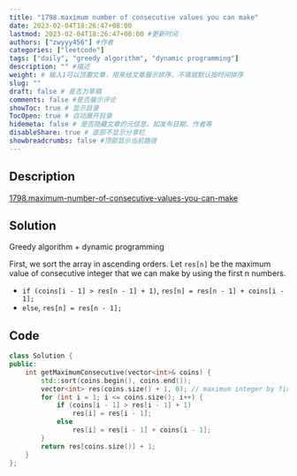 ```yaml
---
title: "1798.maximum number of consecutive values you can make"
date: 2023-02-04T18:26:47+08:00
lastmod: 2023-02-04T18:26:47+08:00 #更新时间
authors: ["zwyyy456"] #作者
categories: ["leetcode"]
tags: ["daily", "greedy algorithm", "dynamic programming"]
description: "" #描述
weight: # 输入1可以顶置文章，用来给文章展示排序，不填就默认按时间排序
slug: ""
draft: false # 是否为草稿
comments: false #是否展示评论
showToc: true # 显示目录
TocOpen: true # 自动展开目录
hidemeta: false # 是否隐藏文章的元信息，如发布日期、作者等
disableShare: true # 底部不显示分享栏
showbreadcrumbs: false #顶部显示当前路径
---
```

## Description
[1798.maximum-number-of-consecutive-values-you-can-make](https://leetcode.com/problems/maximum-number-of-consecutive-values-you-can-make/)

## Solution
Greedy algorithm + dynamic programming

First, we sort the array in ascending orders. Let `res[n]` be the maximum value of consecutive integer that we can make by using the first n numbers.
- `if (coins[i - 1] > res[n - 1] + 1)`, `res[n] = res[n - 1] + coins[i - 1];`
- `else`, `res[n] = res[n - 1];`

## Code
```cpp
class Solution {
public:
    int getMaximumConsecutive(vector<int>& coins) {
        std::sort(coins.begin(), coins.end());
        vector<int> res(coins.size() + 1, 0); // maximum integer by first nth numbers
        for (int i = 1; i <= coins.size(); i++) { 
            if (coins[i - 1] > res[i - 1] + 1)
                res[i] = res[i - 1];
            else
                res[i] = res[i - 1] + coins[i - 1];
        }
        return res[coins.size()] + 1;
    }
};
```


